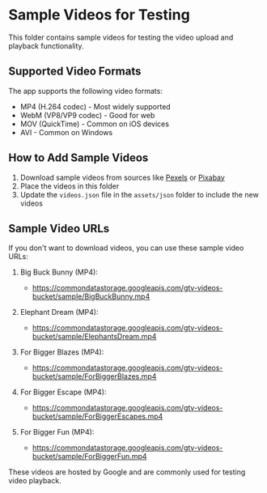 # Sample Videos for Testing

This folder contains sample videos for testing the video upload and playback functionality.

## Supported Video Formats

The app supports the following video formats:
- MP4 (H.264 codec) - Most widely supported
- WebM (VP8/VP9 codec) - Good for web
- MOV (QuickTime) - Common on iOS devices
- AVI - Common on Windows

## How to Add Sample Videos

1. Download sample videos from sources like [Pexels](https://www.pexels.com/videos/) or [Pixabay](https://pixabay.com/videos/)
2. Place the videos in this folder
3. Update the `videos.json` file in the `assets/json` folder to include the new videos

## Sample Video URLs

If you don't want to download videos, you can use these sample video URLs:

1. Big Buck Bunny (MP4):
   - https://commondatastorage.googleapis.com/gtv-videos-bucket/sample/BigBuckBunny.mp4

2. Elephant Dream (MP4):
   - https://commondatastorage.googleapis.com/gtv-videos-bucket/sample/ElephantsDream.mp4

3. For Bigger Blazes (MP4):
   - https://commondatastorage.googleapis.com/gtv-videos-bucket/sample/ForBiggerBlazes.mp4

4. For Bigger Escape (MP4):
   - https://commondatastorage.googleapis.com/gtv-videos-bucket/sample/ForBiggerEscapes.mp4

5. For Bigger Fun (MP4):
   - https://commondatastorage.googleapis.com/gtv-videos-bucket/sample/ForBiggerFun.mp4

These videos are hosted by Google and are commonly used for testing video playback.

